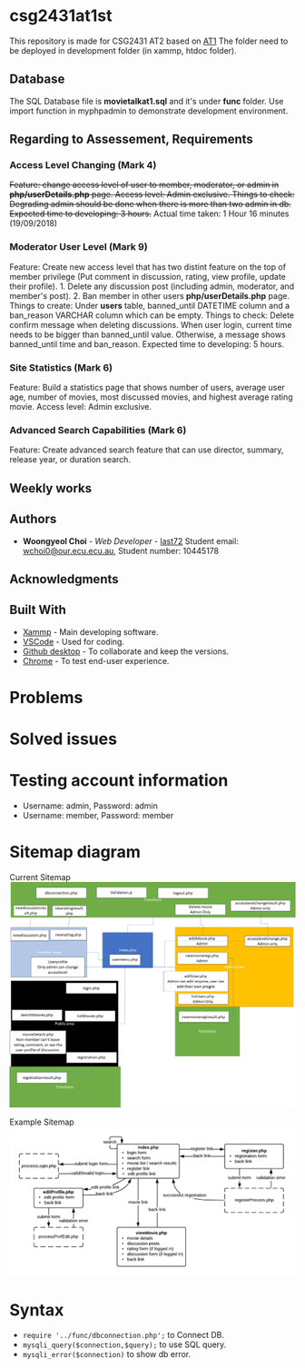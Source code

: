 # csg2431at1st
This repository is made for CSG2431 AT2 based on [AT1](https://github.com/last72/csg2431at1st/releases/tag/v1.0)
The folder need to be deployed in development folder (in xammp, htdoc folder).

## Database
The SQL Database file is **movietalkat1.sql** and it's under **func** folder.
Use import function in myphpadmin to demonstrate development environment.

## Regarding to Assessement, Requirements

### Access Level Changing (Mark 4)
~~Feature: change access level of user to member, moderator, or admin in **php/userDetails.php** page.
Access level: Admin exclusive.
Things to check: Degrading admin should be done when there is more than two admin in db.
Expected time to developing: 3 hours.~~
Actual time taken: 1 Hour 16 minutes (19/09/2018)

### Moderator User Level (Mark 9)
Feature: Create new access level that has two distint feature on the top of member privilege (Put comment in discussion, rating, view profile, update their profile). 1. Delete any discussion post (including admin, moderator, and member's post). 2. Ban member in other users **php/userDetails.php** page.
Things to create: Under **users** table, banned_until DATETIME column and a ban_reason VARCHAR column which can be empty.
Things to check: Delete confirm message when deleting discussions. When user login, current time needs to be bigger than banned_until value. Otherwise, a message shows banned_until time and ban_reason.
Expected time to developing: 5 hours.

### Site Statistics (Mark 6)
Feature: Build a statistics page that shows number of users, average user age, number of movies, most discussed movies, and highest average rating movie.
Access level: Admin exclusive.


### Advanced Search Capabilities (Mark 6)
Feature: Create advanced search feature that can use director, summary, release year, or duration search.



## Weekly works


## Authors

* **Woongyeol Choi** - *Web Developer* - [last72](https://github.com/last72/)
Student email: wchoi0@our.ecu.ecu.au, Student number: 10445178

## Acknowledgments

## Built With

* [Xammp](https://www.apachefriends.org/index.html) - Main developing software.
* [VSCode](https://code.visualstudio.com/) - Used for coding.
* [Github desktop](https://desktop.github.com/) - To collaborate and keep the versions.
* [Chrome](https://www.google.com/chrome/) - To test end-user experience.

# Problems

# Solved issues

# Testing account information
* Username: admin, Password: admin
* Username: member, Password: member
 
# Sitemap diagram
Current Sitemap
![Sitemap](/img/diagram.png?raw=true "Sitemap")

Example Sitemap
![Sitemap](/img/sitemapexample.png?raw=true "exampleSitemap")

# Syntax
* ```require '../func/dbconnection.php';``` to Connect DB.
* ```mysqli_query($connection,$query);``` to use SQL query.
* ```mysqli_error($connection)``` to show db error.